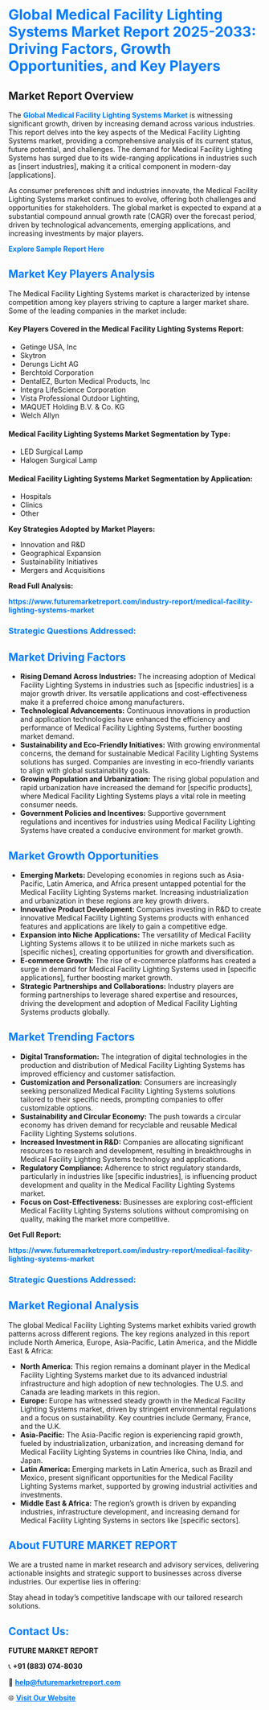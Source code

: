 <h1 style="color: #007BFF;">Global Medical Facility Lighting Systems Market Report 2025-2033: Driving Factors, Growth Opportunities, and Key Players</h1>

<section id="overview">
<h2>Market Report Overview</h2>
<p>The <a href="https://www.futuremarketreport.com/industry-report/medical-facility-lighting-systems-market" style="color: #007BFF; text-decoration: none;"><strong>Global Medical Facility Lighting Systems Market</strong></a> is witnessing significant growth, driven by increasing demand across various industries. This report delves into the key aspects of the Medical Facility Lighting Systems market, providing a comprehensive analysis of its current status, future potential, and challenges. The demand for Medical Facility Lighting Systems has surged due to its wide-ranging applications in industries such as [insert industries], making it a critical component in modern-day [applications].</p>
<p>As consumer preferences shift and industries innovate, the Medical Facility Lighting Systems market continues to evolve, offering both challenges and opportunities for stakeholders. The global market is expected to expand at a substantial compound annual growth rate (CAGR) over the forecast period, driven by technological advancements, emerging applications, and increasing investments by major players.</p>
</section>

<section id="overview">
<p><a href="https://www.futuremarketreport.com/request-sample/reportId=87061" style="color: #007BFF; text-decoration: none;"><strong>Explore Sample Report Here</strong></a></p>
</section>

<section id="key-players">
<h2 style="color: #007BFF;">Market Key Players Analysis</h2>
<p>The Medical Facility Lighting Systems market is characterized by intense competition among key players striving to capture a larger market share. Some of the leading companies in the market include:</p>
<h4>Key Players Covered in the Medical Facility Lighting Systems Report:</h4>
<ul><li>Getinge USA, Inc</li><li>Skytron</li><li>Derungs Licht AG</li><li>Berchtold Corporation</li><li>DentalEZ, Burton Medical Products, Inc</li><li>Integra LifeScience Corporation</li><li>Vista Professional Outdoor Lighting,</li><li>MAQUET Holding B.V. &amp; Co. KG</li><li>Welch Allyn</li></ul>
<h4>Medical Facility Lighting Systems Market Segmentation by Type:</h4>
<ul><li>LED Surgical Lamp</li><li>Halogen Surgical Lamp</li></ul>

<h4>Medical Facility Lighting Systems Market Segmentation by Application:</h4>
<ul><li>Hospitals</li><li>Clinics</li><li>Other</li></ul>
<p><strong>Key Strategies Adopted by Market Players:</strong></p>
<ul>
<li>Innovation and R&D</li>
<li>Geographical Expansion</li>
<li>Sustainability Initiatives</li>
<li>Mergers and Acquisitions</li>
</ul>
</section>

<section>
<p><strong>Read Full Analysis: </strong></p><a href="https://www.futuremarketreport.com/industry-report/medical-facility-lighting-systems-market" style="color: #007BFF; text-decoration: none;"><strong>https://www.futuremarketreport.com/industry-report/medical-facility-lighting-systems-market</strong></a>
<h3 style="color: #007BFF;">Strategic Questions Addressed:</h3>
</section>

<section id="driving-factors">
<h2 style="color: #007BFF;">Market Driving Factors</h2>
<ul>
<li><strong>Rising Demand Across Industries:</strong> The increasing adoption of Medical Facility Lighting Systems in industries such as [specific industries] is a major growth driver. Its versatile applications and cost-effectiveness make it a preferred choice among manufacturers.</li>
<li><strong>Technological Advancements:</strong> Continuous innovations in production and application technologies have enhanced the efficiency and performance of Medical Facility Lighting Systems, further boosting market demand.</li>
<li><strong>Sustainability and Eco-Friendly Initiatives:</strong> With growing environmental concerns, the demand for sustainable Medical Facility Lighting Systems solutions has surged. Companies are investing in eco-friendly variants to align with global sustainability goals.</li>
<li><strong>Growing Population and Urbanization:</strong> The rising global population and rapid urbanization have increased the demand for [specific products], where Medical Facility Lighting Systems plays a vital role in meeting consumer needs.</li>
<li><strong>Government Policies and Incentives:</strong> Supportive government regulations and incentives for industries using Medical Facility Lighting Systems have created a conducive environment for market growth.</li>
</ul>
</section>

<section id="growth-opportunities">
<h2 style="color: #007BFF;">Market Growth Opportunities</h2>
<ul>
<li><strong>Emerging Markets:</strong> Developing economies in regions such as Asia-Pacific, Latin America, and Africa present untapped potential for the Medical Facility Lighting Systems market. Increasing industrialization and urbanization in these regions are key growth drivers.</li>
<li><strong>Innovative Product Development:</strong> Companies investing in R&D to create innovative Medical Facility Lighting Systems products with enhanced features and applications are likely to gain a competitive edge.</li>
<li><strong>Expansion into Niche Applications:</strong> The versatility of Medical Facility Lighting Systems allows it to be utilized in niche markets such as [specific niches], creating opportunities for growth and diversification.</li>
<li><strong>E-commerce Growth:</strong> The rise of e-commerce platforms has created a surge in demand for Medical Facility Lighting Systems used in [specific applications], further boosting market growth.</li>
<li><strong>Strategic Partnerships and Collaborations:</strong> Industry players are forming partnerships to leverage shared expertise and resources, driving the development and adoption of Medical Facility Lighting Systems products globally.</li>
</ul>
</section>

<section id="trending-factors">
<h2 style="color: #007BFF;">Market Trending Factors</h2>
<ul>
<li><strong>Digital Transformation:</strong> The integration of digital technologies in the production and distribution of Medical Facility Lighting Systems has improved efficiency and customer satisfaction.</li>
<li><strong>Customization and Personalization:</strong> Consumers are increasingly seeking personalized Medical Facility Lighting Systems solutions tailored to their specific needs, prompting companies to offer customizable options.</li>
<li><strong>Sustainability and Circular Economy:</strong> The push towards a circular economy has driven demand for recyclable and reusable Medical Facility Lighting Systems solutions.</li>
<li><strong>Increased Investment in R&D:</strong> Companies are allocating significant resources to research and development, resulting in breakthroughs in Medical Facility Lighting Systems technology and applications.</li>
<li><strong>Regulatory Compliance:</strong> Adherence to strict regulatory standards, particularly in industries like [specific industries], is influencing product development and quality in the Medical Facility Lighting Systems market.</li>
<li><strong>Focus on Cost-Effectiveness:</strong> Businesses are exploring cost-efficient Medical Facility Lighting Systems solutions without compromising on quality, making the market more competitive.</li>
</ul>
</section>

<section>
<p><strong>Get Full Report: </strong></p><a href="https://www.futuremarketreport.com/industry-report/medical-facility-lighting-systems-market" style="color: #007BFF; text-decoration: none;"><strong>https://www.futuremarketreport.com/industry-report/medical-facility-lighting-systems-market</strong></a>
<h3 style="color: #007BFF;">Strategic Questions Addressed:</h3>
</section>


<section id="regional-analysis">
<h2 style="color: #007BFF;">Market Regional Analysis</h2>
<p>The global Medical Facility Lighting Systems market exhibits varied growth patterns across different regions. The key regions analyzed in this report include North America, Europe, Asia-Pacific, Latin America, and the Middle East & Africa:</p>
<ul>
<li><strong>North America:</strong> This region remains a dominant player in the Medical Facility Lighting Systems market due to its advanced industrial infrastructure and high adoption of new technologies. The U.S. and Canada are leading markets in this region.</li>
<li><strong>Europe:</strong> Europe has witnessed steady growth in the Medical Facility Lighting Systems market, driven by stringent environmental regulations and a focus on sustainability. Key countries include Germany, France, and the U.K.</li>
<li><strong>Asia-Pacific:</strong> The Asia-Pacific region is experiencing rapid growth, fueled by industrialization, urbanization, and increasing demand for Medical Facility Lighting Systems in countries like China, India, and Japan.</li>
<li><strong>Latin America:</strong> Emerging markets in Latin America, such as Brazil and Mexico, present significant opportunities for the Medical Facility Lighting Systems market, supported by growing industrial activities and investments.</li>
<li><strong>Middle East & Africa:</strong> The region’s growth is driven by expanding industries, infrastructure development, and increasing demand for Medical Facility Lighting Systems in sectors like [specific sectors].</li>
</ul>
</section>

<footer>
<h2 style="color: #007BFF;">About FUTURE MARKET REPORT</h2>
<p>We are a trusted name in market research and advisory services, delivering actionable insights and strategic support to businesses across diverse industries. Our expertise lies in offering:</p>

<p>Stay ahead in today’s competitive landscape with our tailored research solutions.</p>

<h2 style="color: #007BFF;">Contact Us:</h2>
<p><strong>FUTURE MARKET REPORT</strong></p>
<p>📞 <strong>+91 (883) 074-8030</strong></p>
<p>📧 <strong><a href="mailto:help@futuremarketreport.com" style="color: #007BFF;">help@futuremarketreport.com</a></strong></p>
<p>🌐 <strong><a href="https://www.futuremarketreport.com/" style="color: #007BFF;">Visit Our Website</a></strong></p>
</footer>